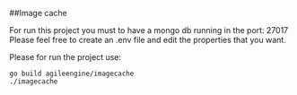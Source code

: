 ##Image cache

For run this project you must to have a mongo db running in the port: 27017 Please feel free to create an .env file and edit the properties that you want.


Please for run the project use: 

````
go build agileengine/imagecache
./imagecache
````
